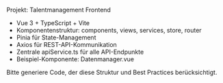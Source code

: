 <!-- Use this file to provide workspace-specific custom instructions to Copilot. For more details, visit https://code.visualstudio.com/docs/copilot/copilot-customization#_use-a-githubcopilotinstructionsmd-file -->

Projekt: Talentmanagement Frontend
- Vue 3 + TypeScript + Vite
- Komponentenstruktur: components, views, services, store, router
- Pinia für State-Management
- Axios für REST-API-Kommunikation
- Zentrale apiService.ts für alle API-Endpunkte
- Beispiel-Komponente: Datenmanager.vue

Bitte generiere Code, der diese Struktur und Best Practices berücksichtigt.
